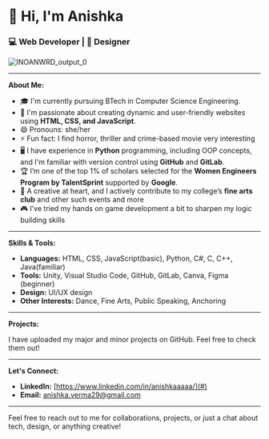 # 👋 Hi, I'm Anishka
### 💻 Web Developer | 🎨 Designer 
![INOANWRD_output_0](https://github.com/user-attachments/assets/c8c8baa9-c0a0-446e-90a7-dff7a42e85e4)



---

**About Me:**

- 🎓 I'm currently pursuing BTech in Computer Science Engineering.
- 🌟 I'm passionate about creating dynamic and user-friendly websites using **HTML, CSS, and JavaScript**.
- 😄 Pronouns: she/her
- ⚡ Fun fact: I find horror, thriller and crime-based movie very interesting
- 🖥️ I have experience in **Python** programming, including OOP concepts, and I'm familiar with version control using **GitHub** and **GitLab**.
- 🏆 I’m one of the top 1% of scholars selected for the **Women Engineers Program by TalentSprint** supported by **Google**.
- 🎨 A creative at heart, and I actively contribute to my college’s **fine arts club** and other such events and more
- 🎮 I’ve tried my hands on game development a bit to sharpen my logic building skills

---

**Skills & Tools:**

- **Languages:** HTML, CSS, JavaScript(basic), Python, C#, C, C++, Java(familiar)
- **Tools:** Unity, Visual Studio Code, GitHub, GitLab, Canva, Figma (beginner)
- **Design:** UI/UX design
- **Other Interests:** Dance, Fine Arts, Public Speaking, Anchoring

---

**Projects:**

I have uploaded my major and minor projects on GitHub. Feel free to check them out!

---

**Let's Connect:**

- **LinkedIn:** [https://www.linkedin.com/in/anishkaaaaa/](#)
- **Email:** [anishka.verma29@gmail.com](anishka.verma29@gmail.com)

---

Feel free to reach out to me for collaborations, projects, or just a chat about tech, design, or anything creative!
